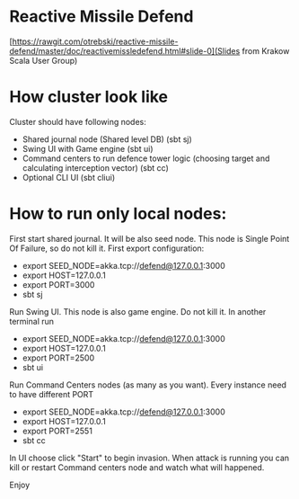 # Reactive Missile Defend

[https://rawgit.com/otrebski/reactive-missile-defend/master/doc/reactivemissledefend.html#slide-0](Slides from Krakow Scala User Group)
# How cluster look like #
Cluster should have following nodes:

* Shared journal node (Shared level DB) (sbt sj)
* Swing UI with Game engine (sbt ui)
* Command centers to run defence tower logic (choosing target and calculating interception vector) (sbt cc)
* Optional CLI UI (sbt cliui)

# How to run only local nodes: #
First start shared journal. It will be also seed node. This node is Single Point Of Failure, so do not kill it. First export configuration:

* export SEED_NODE=akka.tcp://defend@127.0.0.1:3000
* export HOST=127.0.0.1
* export PORT=3000
* sbt sj

Run Swing UI. This node is also game engine. Do not kill it. In another terminal run

* export SEED_NODE=akka.tcp://defend@127.0.0.1:3000
* export HOST=127.0.0.1
* export PORT=2500
* sbt ui

Run Command Centers nodes (as many as you want). Every instance need to have different PORT

* export SEED_NODE=akka.tcp://defend@127.0.0.1:3000
* export HOST=127.0.0.1
* export PORT=2551
* sbt cc

In UI choose click "Start" to begin invasion. When attack is running you can kill or restart Command centers node and watch what will happened.

Enjoy